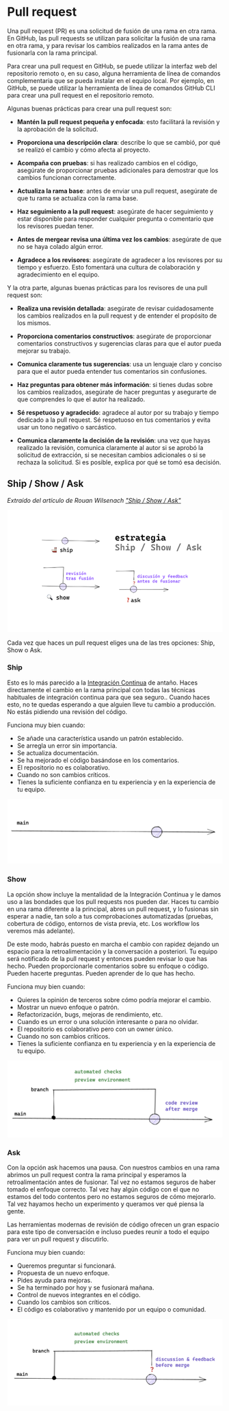 
# Pull request

Una pull request (PR) es una solicitud de fusión de una rama en otra rama. En GitHub, las pull requests se utilizan para solicitar la fusión de una rama en otra rama, y para revisar los cambios realizados en la rama antes de fusionarla con la rama principal.

Para crear una pull request en GitHub, se puede utilizar la interfaz web del repositorio remoto o, en su caso, alguna herramienta de línea de comandos complementaria que se pueda instalar en el equipo local. Por ejemplo, en GitHub, se puede utilizar la herramienta de línea de comandos GitHub CLI para crear una pull request en el repositorio remoto.

Algunas buenas prácticas para crear una pull request son:

- **Mantén la pull request pequeña y enfocada**: esto facilitará la revisión y la aprobación de la solicitud.

- **Proporciona una descripción clara**: describe lo que se cambió, por qué se realizó el cambio y cómo afecta al proyecto.

- **Acompaña con pruebas**: si has realizado cambios en el código, asegúrate de proporcionar pruebas adicionales para demostrar que los cambios funcionan correctamente.

- **Actualiza la rama base**: antes de enviar una pull request, asegúrate de que tu rama se actualiza con la rama base. 

- **Haz seguimiento a la pull request**: asegúrate de hacer seguimiento y estar disponible para responder cualquier pregunta o comentario que los revisores puedan tener.

- **Antes de mergear revisa una última vez los cambios**: asegúrate de que no se haya colado algún error.

- **Agradece a los revisores**: asegúrate de agradecer a los revisores por su tiempo y esfuerzo. Esto fomentará una cultura de colaboración y agradecimiento en el equipo.

Y la otra parte, algunas buenas prácticas para los revisores de una pull request son:

- **Realiza una revisión detallada**: asegúrate de revisar cuidadosamente los cambios realizados en la pull request y de entender el propósito de los mismos.

- **Proporciona comentarios constructivos**: asegúrate de proporcionar comentarios constructivos y sugerencias claras para que el autor pueda mejorar su trabajo.

- **Comunica claramente tus sugerencias**: usa un lenguaje claro y conciso para que el autor pueda entender tus comentarios sin confusiones.

- **Haz preguntas para obtener más información**: si tienes dudas sobre los cambios realizados, asegúrate de hacer preguntas y asegurarte de que comprendes lo que el autor ha realizado.

- **Sé respetuoso y agradecido**: agradece al autor por su trabajo y tiempo dedicado a la pull request. Sé respetuoso en tus comentarios y evita usar un tono negativo o sarcástico.

- **Comunica claramente la decisión de la revisión**: una vez que hayas realizado la revisión, comunica claramente al autor si se aprobó la solicitud de extracción, si se necesitan cambios adicionales o si se rechaza la solicitud. Si es posible, explica por qué se tomó esa decisión.

## Ship / Show / Ask
_Extraído del artículo de Rouan Wilsenach ["Ship / Show / Ask"](https://martinfowler.com/articles/ship-show-ask.html)_

<div style="text-align: center;">
  <div style="margin: 0 auto;">

![](../_media/02_hands_on/ship_show_ask.png)

  </div>
</div>

Cada vez que haces un pull request eliges una de las tres opciones: Ship, Show o Ask.

### Ship
Esto es lo más parecido a la [Integración Continua](https://es.wikipedia.org/wiki/Integraci%C3%B3n_continua) de antaño. Haces directamente el cambio en la rama principal con todas las técnicas habituales de integración continua para que sea seguro.. Cuando haces esto, no te quedas esperando a que alguien lleve tu cambio a producción. No estás pidiendo una revisión del código.

Funciona muy bien cuando:

- Se añade una característica usando un patrón establecido.
- Se arregla un error sin importancia.
- Se actualiza documentación.
- Se ha mejorado el código basándose en los comentarios.
- El repositorio no es colaborativo.
- Cuando no son cambios críticos.
- Tienes la suficiente confianza en tu experiencia y en la experiencia de tu equipo.

<div style="text-align: center;">
  <div style="margin: 0 auto;">

![](../_media/02_hands_on/ship.png)

  </div>
</div>

### Show 

La opción show incluye la mentalidad de la Integración Continua y le damos uso a las bondades que los pull requests nos pueden dar. Haces tu cambio en una rama diferente a la principal, abres un pull request, y lo fusionas sin esperar a nadie, tan solo a tus comprobaciones automatizadas (pruebas, cobertura de código, entornos de vista previa, etc. Los workflow los veremos más adelante). 

De este modo, habrás puesto en marcha el cambio con rapidez dejando un espacio para la retroalimentación y la conversación a posteriori. Tu equipo será notificado de la pull request y entonces pueden revisar lo que has hecho. Pueden proporcionarle comentarios sobre su enfoque o código. Pueden hacerte preguntas. Pueden aprender de lo que has hecho.

Funciona muy bien cuando:

- Quieres la opinión de terceros sobre cómo podría mejorar el cambio.
- Mostrar un nuevo enfoque o patrón.
- Refactorización, bugs, mejoras de rendimiento, etc.
- Cuando es un error o una solución interesante o para no olvidar.
- El repositorio es colaborativo pero con un owner único.
- Cuando no son cambios críticos.
- Tienes la suficiente confianza en tu experiencia y en la experiencia de tu equipo.

<div style="text-align: center;">
  <div style="margin: 0 auto;">

![](../_media/02_hands_on/show.png)

  </div>
</div>

### Ask
Con la opción ask hacemos una pausa. Con nuestros cambios en una rama abrimos un pull request contra la rama principal y esperamos la retroalimentación antes de fusionar. Tal vez no estamos seguros de haber tomado el enfoque correcto. Tal vez hay algún código con el que no estamos del todo contentos pero no estamos seguros de cómo mejorarlo. Tal vez hayamos hecho un experimento y queramos ver qué piensa la gente.

Las herramientas modernas de revisión de código ofrecen un gran espacio para este tipo de conversación e incluso puedes reunir a todo el equipo para ver un pull request y discutirlo.

Funciona muy bien cuando:

- Queremos preguntar si funcionará.
- Propuesta de un nuevo enfoque.
- Pides ayuda para mejoras.
- Se ha terminado por hoy y se fusionará mañana.
- Control de nuevos integrantes en el código.
- Cuando los cambios son críticos.
- El código es colaborativo y mantenido por un equipo o comunidad.

<div style="text-align: center;">
  <div style="margin: 0 auto;">

![](../_media/02_hands_on/ask.png)

  </div>
</div>
